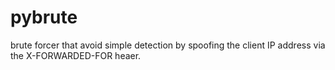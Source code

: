 # pybrute
brute forcer that avoid simple detection by spoofing the client IP address via the X-FORWARDED-FOR heaer.
